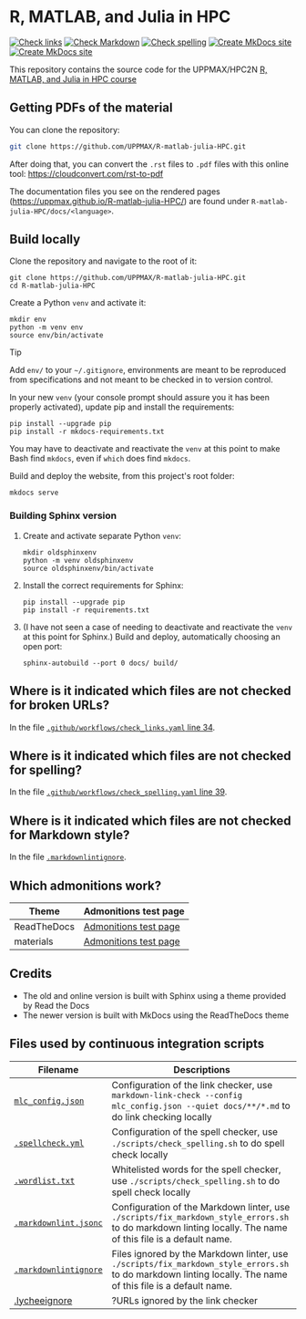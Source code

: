 # R, MATLAB, and Julia in HPC

[![Check links](https://github.com/UPPMAX/R-matlab-julia-HPC/actions/workflows/check_links.yaml/badge.svg?branch=main)](https://github.com/UPPMAX/R-matlab-julia-HPC/actions/workflows/check_links.yaml)
[![Check Markdown](https://github.com/UPPMAX/R-matlab-julia-HPC/actions/workflows/check_markdown.yaml/badge.svg?branch=main)](https://github.com/UPPMAX/R-matlab-julia-HPC/actions/workflows/check_markdown.yaml)
[![Check spelling](https://github.com/UPPMAX/R-matlab-julia-HPC/actions/workflows/check_spelling.yaml/badge.svg?branch=main)](https://github.com/UPPMAX/R-matlab-julia-HPC/actions/workflows/check_spelling.yaml)
[![Create MkDocs site](https://github.com/UPPMAX/R-matlab-julia-HPC/actions/workflows/create_mkdocs_website.yaml/badge.svg?branch=main)](https://github.com/UPPMAX/R-matlab-julia-HPC/actions/workflows/create_mkdocs_website.yaml)
[![Create MkDocs site](https://ci.appveyor.com/api/projects/status/2wxcc7qapefo5gqi/branch/develop?svg=true)](https://ci.appveyor.com/project/richelbilderbeek/r-matlab-julia-hpc/branch/main)

This repository contains the source code for the UPPMAX/HPC2N
[R, MATLAB, and Julia in HPC course](https://uppmax.github.io/R-matlab-julia-HPC/)

## Getting PDFs of the material

You can clone the repository:

```bash
git clone https://github.com/UPPMAX/R-matlab-julia-HPC.git
```

After doing that, you can convert the `.rst` files to `.pdf` files
with this online tool: <https://cloudconvert.com/rst-to-pdf>

The documentation files you see on the rendered pages
(<https://uppmax.github.io/R-matlab-julia-HPC/>)
are found under `R-matlab-julia-HPC/docs/<language>`.

## Build locally

Clone the repository and navigate to the root of it:

```console
git clone https://github.com/UPPMAX/R-matlab-julia-HPC.git
cd R-matlab-julia-HPC
```

Create a Python `venv` and activate it:

```console
mkdir env
python -m venv env
source env/bin/activate
```

> [!TIP]
> Add `env/` to your `~/.gitignore`, environments are meant to be reproduced from
> specifications and not meant to be checked in to version control.

In your new `venv`
(your console prompt should assure you it has been properly activated),
update pip and install the requirements:

```console
pip install --upgrade pip
pip install -r mkdocs-requirements.txt
```

You may have to deactivate and reactivate the `venv`
at this point to make Bash find
`mkdocs`, even if `which` does find `mkdocs`.

Build and deploy the website, from this project's root folder:

```console
mkdocs serve
```

### Building Sphinx version

1. Create and activate separate Python `venv`:

    ```console
    mkdir oldsphinxenv
    python -m venv oldsphinxenv
    source oldsphinxenv/bin/activate
    ```

1. Install the correct requirements for Sphinx:

    ```console
    pip install --upgrade pip
    pip install -r requirements.txt
    ```

1. (I have not seen a case of needing to deactivate and reactivate the `venv` at
   this point for Sphinx.) Build and deploy, automatically choosing an open
   port:

    ```console
    sphinx-autobuild --port 0 docs/ build/
    ```

## Where is it indicated which files are not checked for broken URLs?

In the file [`.github/workflows/check_links.yaml` line 34](.github/workflows/check_links.yaml#34).

## Where is it indicated which files are not checked for spelling?

In the file [`.github/workflows/check_spelling.yaml` line 39](.github/workflows/check_spelling.yaml#39).

## Where is it indicated which files are not checked for Markdown style?

In the file [`.markdownlintignore`](.markdownlintignore).

## Which admonitions work?

<!-- markdownlint-disable MD013 --><!-- Tables cannot be split up over lines, hence will break 80 characters per line -->

Theme      |Admonitions test page
-----------|------------------------
ReadTheDocs|[Admonitions test page](https://uppmax.github.io/linux-command-line-201/misc/test_admonitions/)
materials  |[Admonitions test page](https://uppmax.github.io/naiss_intro_python/misc/test_admonitions/)

<!-- markdownlint-enable MD013 -->

## Credits

- The old and online version is built with Sphinx
  using a theme provided by Read the Docs
- The newer version is built with MkDocs
  using the ReadTheDocs theme

## Files used by continuous integration scripts

<!-- markdownlint-disable MD013 --><!-- Tables cannot be split up over lines, hence will break 80 characters per line -->

Filename                                    |Descriptions
--------------------------------------------|------------------------------------------------------------------------------------------------------
[`mlc_config.json`](mlc_config.json)        |Configuration of the link checker, use `markdown-link-check --config mlc_config.json --quiet docs/**/*.md` to do link checking locally
[`.spellcheck.yml`](.spellcheck.yml)        | Configuration of the spell checker, use `./scripts/check_spelling.sh` to do spell check locally
[`.wordlist.txt`](.wordlist.txt)            | Whitelisted words for the spell checker, use `./scripts/check_spelling.sh` to do spell check locally
[`.markdownlint.jsonc`](.markdownlint.jsonc)|Configuration of the Markdown linter, use `./scripts/fix_markdown_style_errors.sh` to do markdown linting locally. The name of this file is a default name.
[`.markdownlintignore`](.markdownlintignore)|Files ignored by the Markdown linter, use `./scripts/fix_markdown_style_errors.sh` to do markdown linting locally. The name of this file is a default name.
[.lycheeignore](.lycheeignore)              |?URLs ignored by the link checker

<!-- markdownlint-enable MD013 -->
